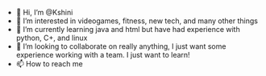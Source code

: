- 👋 Hi, I’m @Kshini
- 👀 I’m interested in videogames, fitness, new tech, and many other things
- 🌱 I’m currently learning java and html but have had experience with python, C+, and linux
- 💞️ I’m looking to collaborate on really anything, I just want some experience working with a team. I just want to learn!
- 📫 How to reach me 

<!---
Kshini/Kshini is a ✨ special ✨ repository because its `README.md` (this file) appears on your GitHub profile.
You can click the Preview link to take a look at your changes.
--->

